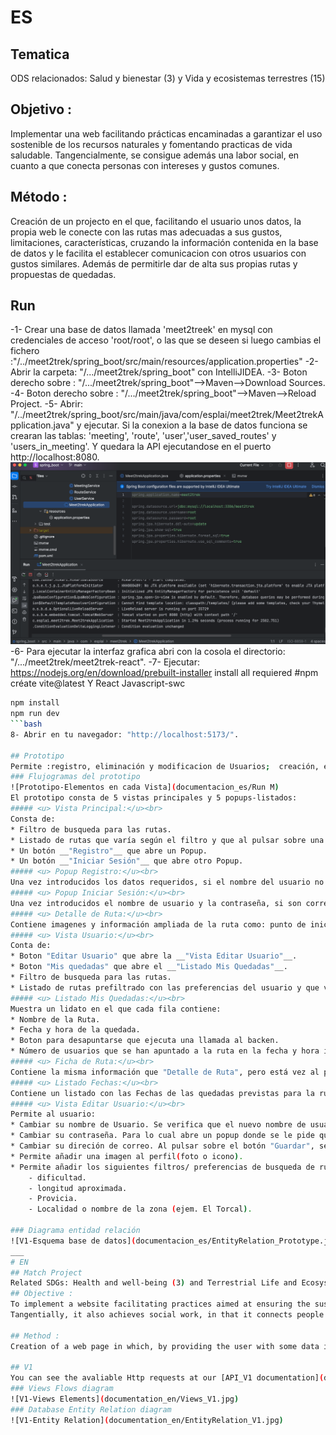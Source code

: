 # ES
## Tematica
ODS relacionados: Salud y bienestar (3) y Vida y ecosistemas terrestres (15)
## Objetivo :
Implementar una web facilitando prácticas encaminadas a garantizar el uso sostenible de los recursos naturales y fomentando practicas de vida saludable.
Tangencialmente, se consigue además una labor social, en cuanto a que conecta personas con intereses y gustos comunes.

## Método :
Creación de un projecto en el que, facilitando el usuario unos datos, la propia web le conecte con las rutas mas adecuadas a sus gustos, limitaciones, características, cruzando la información contenida en la base de datos y le facilita el establecer comunicacion con otros usuarios con gustos similares. Además de permitirle dar de alta sus propias rutas y propuestas de quedadas.

## Run
-1- Crear una base de datos llamada 'meet2treek' en mysql con credenciales de acceso 'root/root', o las que se deseen si luego cambias el fichero :"/../meet2trek/spring_boot/src/main/resources/application.properties"
-2- Abrir la carpeta: "/.../meet2trek/spring_boot" con IntelliJIDEA.
-3- Boton derecho sobre : "/.../meet2trek/spring_boot"-->Maven-->Download Sources.
-4- Boton derecho sobre : "/.../meet2trek/spring_boot"-->Maven-->Reload Project.
-5- Abrir: "/../meet2trek/spring_boot/src/main/java/com/esplai/meet2trek/Meet2trekApplication.java" y ejecutar. Si la conexion a la base de datos funciona se crearan las tablas: 'meeting', 'route', 'user','user_saved_routes' y 'users_in_meeting'. Y quedara la API ejecutandose en el puerto http://localhost:8080.
![Run API](documentacion_es/Run_Meet2Trek.png)
-6- Para ejecutar la interfaz grafica abri con la cosola el directorio: "/.../meet2trek/meet2trek-react".
-7- Ejecutar:
https://nodejs.org/en/download/prebuilt-installer
install all requiered
#npm créate vite@latest
   Y 
   React
   Javascript-swc
```bash
npm install
npm run dev
```bash
8- Abrir en tu navegador: "http://localhost:5173/".

## Prototipo
Permite :registro, eliminación y modificacion de Usuarios;  creación, eliminación , modificacion y busqueda de rutas ; creación, eliminación y modificacion de quedadas, para ello se desarrolla en SpringBootData + Hibernate un API RESTFULL[ pinche aqui para ver la documentación del API](documentacion_es/API_Prototipo.md).
### Flujogramas del prototipo
![Prototipo-Elementos en cada Vista](documentacion_es/Run M)
El prototipo consta de 5 vistas principales y 5 popups-listados:
##### <u> Vista Principal:</u><br>
Consta de:
* Filtro de busqueda para las rutas.
* Listado de rutas que varía según el filtro y que al pulsar sobre una de ellas te abre la Vista de __"Detalle de Ruta"__.
* Un botón __"Registro"__ que abre un Popup.
* Un botón __"Iniciar Sesión"__ que abre otro Popup.
##### <u> Popup Registro:</u><br>
Una vez introducidos los datos requeridos, si el nombre del usuario no existe con anterioridad al pulsar sobre "Enviar", se abre la __"Vista de Usiario"__, si el nombre de usuario ya existiese en el sistema, salta un popup indicando que ha de escribir un nombre de usuario distinto.
##### <u> Popup Iniciar Sesión:</u><br>  
Una vez introducidos el nombre de usuario y la contraseña, si son correctosel al pulsar sobre "Enviar", se abre la __"Vista de Usiario"__, si alguno de los datos es incorrecto, se le indica cúal. 
##### <u> Detalle de Ruta:</u><br>
Contiene imagenes y información ampliada de la ruta como: punto de inicio, lonjitud, difigultad .. Al pulsar sobre el botón "Unirme" se abre el popup de __"Registro"__.
##### <u> Vista Usuario:</u><br>
Conta de:
* Boton "Editar Usuario" que abre la __"Vista Editar Usuario"__.
* Boton "Mis quedadas" que abre el __"Listado Mis Quedadas"__.
* Filtro de busqueda para las rutas.
* Listado de rutas prefiltrado con las preferencias del usuario y que varía si el usuario realiza una busqueda. Al pulsar sobre una de las rutas se abre la Vista de __"Ficha de Ruta"__.
##### <u> Listado Mis Quedadas:</u><br>
Muestra un lidato en el que cada fila contiene:
* Nombre de la Ruta.
* Fecha y hora de la quedada.
* Boton para desapuntarse que ejecuta una llamada al backen.
* Número de usuarios que se han apuntado a la ruta en la fecha y hora indicadas.
##### <u> Ficha de Ruta:</u><br>
Contiene la misma información que "Detalle de Ruta", pero está vez al pulsar sobre el botón se abre --"Listado Fechas"--.
##### <u> Listado Fechas:</u><br>
Contiene un listado con las Fechas de las quedadas previstas para la ruta seleccionada y al lado de cada uno de ellas un boton que al pulsarlo llama al backend para añadir al Usuario a la quedada. Además tiene el botón "Añadir Fecha" que abre un popup con un calendarío y una vez seleccionada la fecha ejecuta una llamada al backend que crea un objeto meeting. 
##### <u> Vista Editar Usuario:</u><br>
Permite al usuario:
* Cambiar su nombre de Usuario. Se verifica que el nuevo nombre de usuarío no exista ya en la base de datos al pulsar sobre el botón "Guardar", si existe no se permite guardar y salta un popup indicando que el nombre de usuario ya esta en uso.
* Cambiar su contraseña. Para lo cual abre un popup donde se le pide que indroduzca dos veces la nueva contraseña.
* Cambiar su direción de correo. Al pulsar sobre el botón "Guardar", se verifica que no coincida con la de otro usuario y si ya esta en uso no se permite guardar, indicando con un popup que el e-mail ya esta en uso por otro usuario.
* Permite añadir una imagen al perfil(foto o icono).
* Permite añadir los siguientes filtros/ preferencias de busqueda de rutas:
    - dificultad.
    - longitud aproximada.
    - Provicia.
    - Localidad o nombre de la zona (ejem. El Torcal).

### Diagrama entidad relación
![V1-Esquema base de datos](documentacion_es/EntityRelation_Prototype.jpg)
___
# EN
## Match Project
Related SDGs: Health and well-being (3) and Terrestrial Life and Ecosystems (15)
## Objective :
To implement a website facilitating practices aimed at ensuring the sustainable use of natural resources and promoting healthy living practices.
Tangentially, it also achieves social work, in that it connects people with common interests and tastes.

## Method :
Creation of a web page in which, by providing the user with some data in a questionnaire, the web itself connects them with the most suitable routes according to their tastes, limitations, characteristics, crossing the information contained in the database.

## V1
You can see the avaliable Http requests at our [API_V1 documentation](documentation_en/API_V1.md).
### Views Flows diagram
![V1-Views Elements](documentation_en/Views_V1.jpg)
### Database Entity Relation diagram
![V1-Entity Relation](documentation_en/EntityRelation_V1.jpg)


